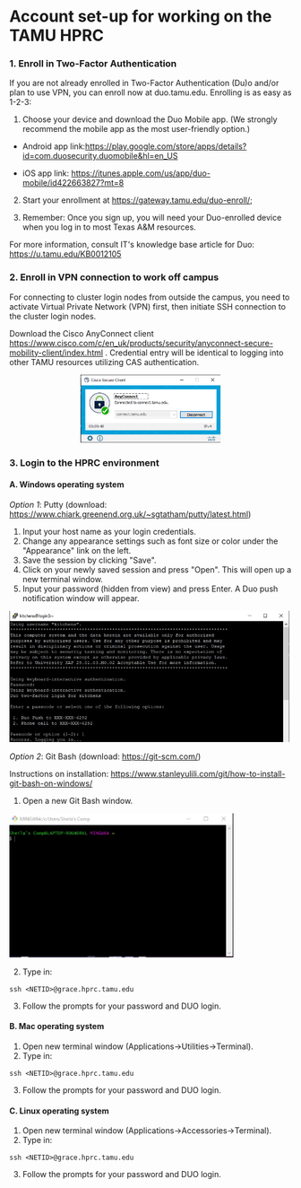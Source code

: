 # **Account set-up for working on the TAMU HPRC**

### 1. Enroll in Two-Factor Authentication
If you are not already enrolled in Two-Factor Authentication (Du)o and/or plan to use VPN, you can enroll now at duo.tamu.edu. Enrolling is as easy as 1-2-3:

1. Choose your device and download the Duo Mobile app. (We strongly recommend the mobile app as the most user-friendly option.)
-  Android app link:https://play.google.com/store/apps/details?id=com.duosecurity.duomobile&hl=en_US

-  iOS app link: https://itunes.apple.com/us/app/duo-mobile/id422663827?mt=8

2. Start your enrollment at https://gateway.tamu.edu/duo-enroll/;

3. Remember: Once you sign up, you will need your Duo-enrolled device when you log in to most Texas A&M resources.

For more information, consult IT's knowledge base article for Duo: https://u.tamu.edu/KB0012105

### 2. Enroll in VPN connection to work off campus

For connecting to cluster login nodes from outside the campus, you need to activate Virtual Private Network (VPN) first, then initiate SSH connection to the cluster login nodes.

Download the Cisco AnyConnect client https://www.cisco.com/c/en_uk/products/security/anyconnect-secure-mobility-client/index.html . Credential entry will be identical to logging into other TAMU resources utilizing CAS authentication.
<p align="center"> <img src="./images/VPN.png" width="250" />


### 3. Login to the HPRC environment

#### A. Windows operating system

_Option 1_: Putty (download: https://www.chiark.greenend.org.uk/~sgtatham/putty/latest.html)

1. Input your host name as your login credentials.
2. Change any appearance settings such as font size or color under the "Appearance" link on the left.
3. Save the session by clicking "Save".
4. Click on your newly saved session and press "Open". This will open up a new terminal window.
5. Input your password (hidden from view) and press Enter. A Duo push notification window will appear.
<img src="./images/Putty_login.jpg" width="500" />

_Option 2_: Git Bash (download: https://git-scm.com/)

Instructions on installation: https://www.stanleyulili.com/git/how-to-install-git-bash-on-windows/

1. Open a new Git Bash window.
<img src="./images/GitBash.jpg" width="400" />

2. Type in:
```
ssh <NETID>@grace.hprc.tamu.edu
```
3. Follow the prompts for your password and DUO login.

#### B. Mac operating system

1. Open new terminal window (Applications->Utilities->Terminal).
2. Type in:
```
ssh <NETID>@grace.hprc.tamu.edu
```
3. Follow the prompts for your password and DUO login.

#### C. Linux operating system
1. Open new terminal window (Applications->Accessories->Terminal).
2. Type in:
```
ssh <NETID>@grace.hprc.tamu.edu
```
3. Follow the prompts for your password and DUO login.
